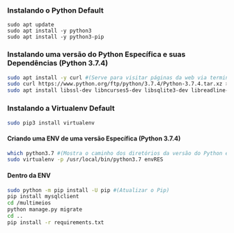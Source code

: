 ### Instalando o Python Default

```
sudo apt update
sudo apt install -y python3
sudo apt install -y python3-pip
```

### Instalando uma versão do Python Específica e suas Dependências (Python 3.7.4)

```bash
sudo apt install -y curl #(Serve para visitar páginas da web via terminal)
sudo curl https://www.python.org/ftp/python/3.7.4/Python-3.7.4.tar.xz > Python-3.7.4.tar.xz #(Baixar a versão Python 3.7.4)
sudo apt install libssl-dev libncurses5-dev libsqlite3-dev libreadline-dev libtk libgdm-dev libdb4o-cil-dev libpcap-dev #(Dependências do Python)

```

### Instalando a Virtualenv Default

```bash
sudo pip3 install virtualenv
```

#### Criando uma ENV de uma versão Específica (Python 3.7.4)

```bash
which python3.7 #(Mostra o caminho dos diretórios da versão do Python escolhida)
sudo virtualenv -p /usr/local/bin/python3.7 envRES
```

#### Dentro da ENV

```bash
sudo python -m pip install -U pip #(Atualizar o Pip)
pip install mysqlclient
cd /multimeios
python manage.py migrate
cd ..
pip install -r requirements.txt

```
